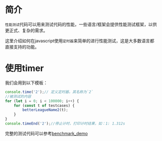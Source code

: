 # 简介
`性能测试`代码可以用来测试代码的性能，一些语言/框架会提供性能测试框架，以供更正式、复杂的需求。

这里介绍如何在javascript使用`定时器`来简单的进行性能测试，这是大多数语言都直接支持的功能。

# 使用timer
我们会用到以下模板：
```js
console.time('2');// 定义定时器，其名称为`2`
//被测试的内容
for (let i = 0; i < 100000; i++) {
    for (const t of testcases) {
        betterLeagueName2(t);
    }
}
console.timeEnd('2');//停止计时，打印计时结果，如：1: 1.312s
```

完整的测试代码可以参考[benchmark_demo](./benchmark_demo.js)